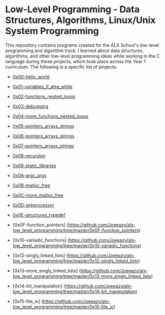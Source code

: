 # Low-Level Programming - Data Structures, Algorithms, Linux/Unix System Programming

This repository contains programs created for the ALX School's low-level programming and algorithm track. I learned about data structures, algorithms, and other low-level programming ideas while working in the C language during these projects, which took place across the Year 1 curriculum. The following is a specific list of projects:

* [0x00-hello_world](https://github.com/Joeeazy/alx-low_level_programming/tree/master/0x00-hello_world)

* [0x01-variables_if_else_while](https://github.com/Joeeazy/alx-low_level_programming/tree/master/0x01-variables_if_else_while)

* [0x02-functions_nested_loops](https://github.com/Joeeazy/alx-low_level_programming/tree/master/0x02-functions_nested_loops)

* [0x03-debugging](https://github.com/Joeeazy/alx-low_level_programming/tree/master/0x03-debugging)

* [0x04-more_functions_nested_loops](https://github.com/Joeeazy/alx-low_level_programming/tree/master/0x04-more_functions_nested_loops)

* [0x05-pointers_arrays_strings](https://github.com/Joeeazy/alx-low_level_programming/tree/master/0x05-pointers_arrays_strings)

* [0x06-pointers_arrays_strings](https://github.com/Joeeazy/alx-low_level_programming/tree/master/0x06-pointers_arrays_strings)

* [0x07-pointers_arrays_strings](https://github.com/Joeeazy/alx-low_level_programming/tree/master/0x07-pointers_arrays_strings)

* [0x08-recursion](https://github.com/Joeeazy/alx-low_level_programming/tree/master/0x08-recursion)

* [0x09-static_libraries](https://github.com/Joeeazy/alx-low_level_programming/tree/master/0x09-static_libraries)

* [0x0A-argc_argv](https://github.com/Joeeazy/alx-low_level_programming/tree/master/0x0A-argc_argv)

* [0x0B-malloc_free](https://github.com/Joeeazy/alx-low_level_programming/tree/master/0x0B-malloc_free)

* [0x0C-more_malloc_free](https://github.com/Joeeazy/alx-low_level_programming/tree/master/0x0C-more_malloc_free)

* [0x0D-preprocessor](https://github.com/Joeeazy/alx-low_level_programming/tree/master/0x0D-preprocessor)

* [0x0E-structures_typedef](https://github.com/Joeeazy/alx-low_level_programming/tree/master/0x0E-structures_typedef)

* [0x0F-function_pointers] (https://github.com/Joeeazy/alx-low_level_programming/tree/master/0x0F-function_pointers)

* [0x10-variadic_functions] (https://github.com/Joeeazy/alx-low_level_programming/tree/master/0x10-variadic_functions)

* [0x12-singly_linked_lists] (https://github.com/Joeeazy/alx-low_level_programming/tree/master/0x12-singly_linked_lists)

* [0x13-more_singly_linked_lists] (https://github.com/Joeeazy/alx-low_level_programming/tree/master/0x13-more_singly_linked_lists)

* [0x14-bit_manipulation] (https://github.com/Joeeazy/alx-low_level_programming/tree/master/0x14-bit_manipulation)

* [0x15-file_io] (https://github.com/Joeeazy/alx-low_level_programming/tree/master/0x15-file_io)

